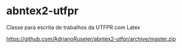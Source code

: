 # abntex2-utfpr
Classe para escrita de trabalhos da UTFPR com Latex

https://github.com/AdrianoRuseler/abntex2-utfpr/archive/master.zip
